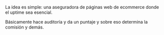 La idea es simple: una aseguradora de páginas web de ecommerce donde el uptime sea esencial.

Básicamente hace auditoría y da un puntaje y sobre eso determina la comisión y demás.
